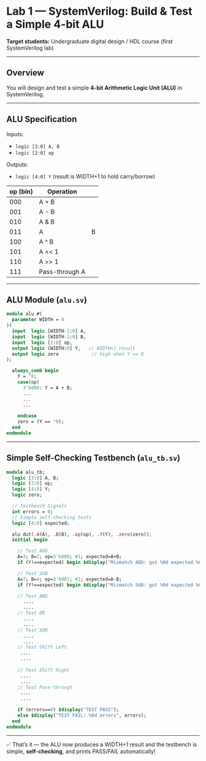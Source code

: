 # Lab 1 — SystemVerilog: Build & Test a Simple 4-bit ALU

**Target students:** Undergraduate digital design / HDL course (first SystemVerilog lab)

---

## Overview

You will design and test a simple **4-bit Arithmetic Logic Unit (ALU)** in SystemVerilog.

---

## ALU Specification

Inputs:

* `logic [3:0] A, B`
* `logic [2:0] op`

Outputs:

* `logic [4:0] Y` (result is WIDTH+1 to hold carry/borrow)

| op (bin) | Operation      |   |
| -------- | -------------- | - |
| 000      | A + B          |   |
| 001      | A - B          |   |
| 010      | A & B          |   |
| 011      | A              | B |
| 100      | A ^ B          |   |
| 101      | A << 1         |   |
| 110      | A >> 1         |   |
| 111      | Pass-through A |   |

---

## ALU Module (`alu.sv`)

```systemverilog
module alu #(
  parameter WIDTH = 4
)(
  input  logic [WIDTH-1:0] A,
  input  logic [WIDTH-1:0] B,
  input  logic [2:0] op,
  output logic [WIDTH:0] Y,   // WIDTH+1 result
  output logic zero            // high when Y == 0
);

  always_comb begin
    Y = '0;
    case(op)
      3'b000: Y = A + B;
      ...
      ...
      ...

    endcase
    zero = (Y == '0);
  end
endmodule
```

---

## Simple Self-Checking Testbench (`alu_tb.sv`)

```systemverilog
module alu_tb;
  logic [3:0] A, B;
  logic [2:0] op;
  logic [4:0] Y;
  logic zero;

  // Testbench Signals
  int errors = 0;
  // Simple self-checking tests
  logic [4:0] expected;

  alu dut(.A(A), .B(B), .op(op), .Y(Y), .zero(zero));
  initial begin

    // Test ADD
    A=3; B=2; op=3'b000; #1; expected=A+B;
    if (Y!==expected) begin $display("Mismatch ADD: got %0d expected %0d", Y, expected); errors++; end

    // Test SUB
    A=7; B=4; op=3'b001; #1; expected=A-B;
    if (Y!==expected) begin $display("Mismatch SUB: got %0d expected %0d", Y, expected); errors++; end

    // Test AND
      ....
      ....
    // Test OR
      ....
      ....
    // Test XOR
      ....
      ....
    // Test Shift Left
     ....
     ....
    
    // Test Shift Right
     ....
     ....
    // Test Pass-through
     ....
     ....

    if (errors==0) $display("TEST PASS");
    else $display("TEST FAIL: %0d errors", errors);
  end
endmodule
```

---



✅ That’s it — the ALU now produces a WIDTH+1 result and the testbench is simple, **self-checking**, and prints PASS/FAIL automatically!

